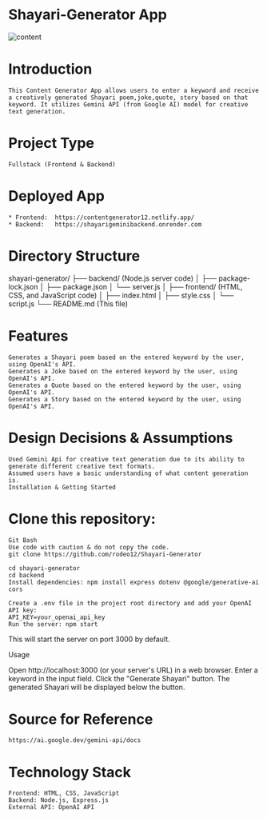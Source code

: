 # Shayari-Generator App
![content](https://github.com/rodeo12/Shayari-Generator/assets/112781993/a7c4f372-c3a2-4306-bf07-12ef3799b798)

# Introduction
    This Content Generator App allows users to enter a keyword and receive a creatively generated Shayari poem,joke,quote, story based on that keyword. It utilizes Gemini API (from Google AI) model for creative text generation.

# Project Type

    Fullstack (Frontend & Backend)

# Deployed App

    * Frontend:  https://contentgenerator12.netlify.app/
    * Backend:   https://shayarigeminibackend.onrender.com
    

# Directory Structure

shayari-generator/
    ├── backend/  (Node.js server code)
    │   ├── package-lock.json
    │   ├── package.json
    │   └── server.js
    │
    ├── frontend/  (HTML, CSS, and JavaScript code)
    │   ├── index.html
    │   ├── style.css
    │   └── script.js
    └── README.md  (This file)

# Features

    Generates a Shayari poem based on the entered keyword by the user, using OpenAI's API.
    Generates a Joke based on the entered keyword by the user, using OpenAI's API.
    Generates a Quote based on the entered keyword by the user, using OpenAI's API.
    Generates a Story based on the entered keyword by the user, using OpenAI's API.
    
    
# Design Decisions & Assumptions

    Used Gemini Api for creative text generation due to its ability to generate different creative text formats.
    Assumed users have a basic understanding of what content generation is.
    Installation & Getting Started

# Clone this repository:

    Git Bash
    Use code with caution & do not copy the code.
    git clone https://github.com/rodeo12/Shayari-Generator
    
    cd shayari-generator
    cd backend
    Install dependencies: npm install express dotenv @google/generative-ai cors
    
    Create a .env file in the project root directory and add your OpenAI API key:
    API_KEY=your_openai_api_key
    Run the server: npm start

This will start the server on port 3000 by default.

Usage

Open http://localhost:3000 (or your server's URL) in a web browser.
Enter a keyword in the input field.
Click the "Generate Shayari" button.
The generated Shayari will be displayed below the button.

# Source for Reference
    https://ai.google.dev/gemini-api/docs

# Technology Stack

    Frontend: HTML, CSS, JavaScript
    Backend: Node.js, Express.js
    External API: OpenAI API
